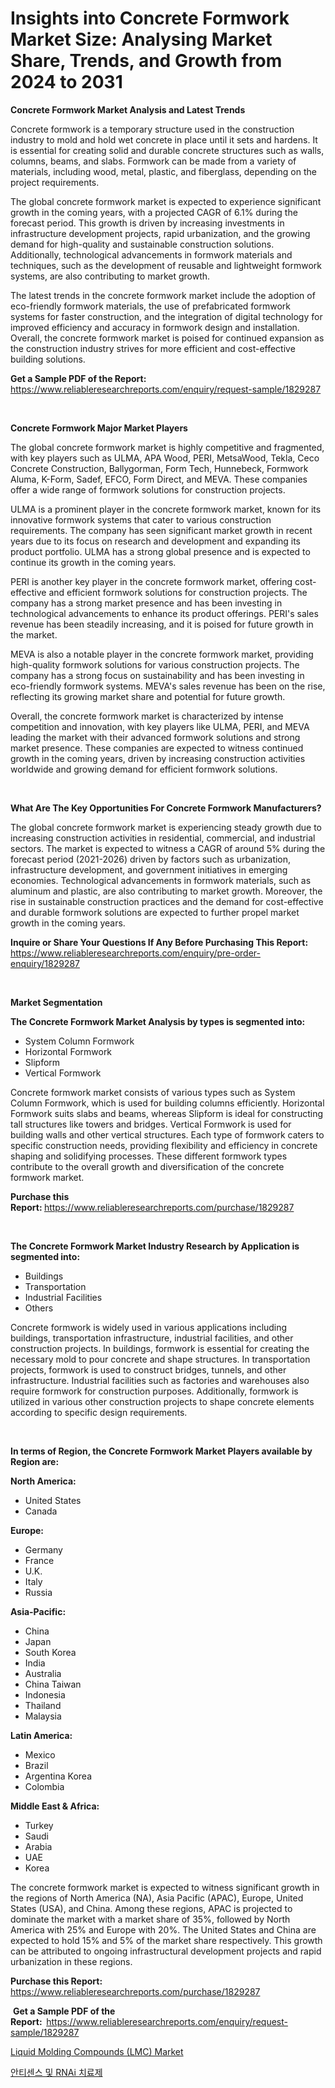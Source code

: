 <p><h1>Insights into Concrete Formwork Market Size: Analysing Market Share, Trends, and Growth from 2024 to 2031</h1></p><p><strong>Concrete Formwork Market Analysis and Latest Trends</strong></p>
<p><p>Concrete formwork is a temporary structure used in the construction industry to mold and hold wet concrete in place until it sets and hardens. It is essential for creating solid and durable concrete structures such as walls, columns, beams, and slabs. Formwork can be made from a variety of materials, including wood, metal, plastic, and fiberglass, depending on the project requirements.</p><p>The global concrete formwork market is expected to experience significant growth in the coming years, with a projected CAGR of 6.1% during the forecast period. This growth is driven by increasing investments in infrastructure development projects, rapid urbanization, and the growing demand for high-quality and sustainable construction solutions. Additionally, technological advancements in formwork materials and techniques, such as the development of reusable and lightweight formwork systems, are also contributing to market growth.</p><p>The latest trends in the concrete formwork market include the adoption of eco-friendly formwork materials, the use of prefabricated formwork systems for faster construction, and the integration of digital technology for improved efficiency and accuracy in formwork design and installation. Overall, the concrete formwork market is poised for continued expansion as the construction industry strives for more efficient and cost-effective building solutions.</p></p>
<p><strong>Get a Sample PDF of the Report:&nbsp;</strong> <a href="https://www.reliableresearchreports.com/enquiry/request-sample/1829287">https://www.reliableresearchreports.com/enquiry/request-sample/1829287</a></p>
<p>&nbsp;</p>
<p><strong>Concrete Formwork Major Market Players</strong></p>
<p><p>The global concrete formwork market is highly competitive and fragmented, with key players such as ULMA, APA Wood, PERI, MetsaWood, Tekla, Ceco Concrete Construction, Ballygorman, Form Tech, Hunnebeck, Formwork Aluma, K-Form, Sadef, EFCO, Form Direct, and MEVA. These companies offer a wide range of formwork solutions for construction projects.</p><p>ULMA is a prominent player in the concrete formwork market, known for its innovative formwork systems that cater to various construction requirements. The company has seen significant market growth in recent years due to its focus on research and development and expanding its product portfolio. ULMA has a strong global presence and is expected to continue its growth in the coming years.</p><p>PERI is another key player in the concrete formwork market, offering cost-effective and efficient formwork solutions for construction projects. The company has a strong market presence and has been investing in technological advancements to enhance its product offerings. PERI's sales revenue has been steadily increasing, and it is poised for future growth in the market.</p><p>MEVA is also a notable player in the concrete formwork market, providing high-quality formwork solutions for various construction projects. The company has a strong focus on sustainability and has been investing in eco-friendly formwork systems. MEVA's sales revenue has been on the rise, reflecting its growing market share and potential for future growth.</p><p>Overall, the concrete formwork market is characterized by intense competition and innovation, with key players like ULMA, PERI, and MEVA leading the market with their advanced formwork solutions and strong market presence. These companies are expected to witness continued growth in the coming years, driven by increasing construction activities worldwide and growing demand for efficient formwork solutions.</p></p>
<p>&nbsp;</p>
<p><strong>What Are The Key Opportunities For Concrete Formwork Manufacturers?</strong></p>
<p><p>The global concrete formwork market is experiencing steady growth due to increasing construction activities in residential, commercial, and industrial sectors. The market is expected to witness a CAGR of around 5% during the forecast period (2021-2026) driven by factors such as urbanization, infrastructure development, and government initiatives in emerging economies. Technological advancements in formwork materials, such as aluminum and plastic, are also contributing to market growth. Moreover, the rise in sustainable construction practices and the demand for cost-effective and durable formwork solutions are expected to further propel market growth in the coming years.</p></p>
<p><strong>Inquire or Share Your Questions If Any Before Purchasing This Report:</strong> <a href="https://www.reliableresearchreports.com/enquiry/pre-order-enquiry/1829287">https://www.reliableresearchreports.com/enquiry/pre-order-enquiry/1829287</a></p>
<p>&nbsp;</p>
<p><strong>Market Segmentation</strong></p>
<p><strong>The Concrete Formwork Market Analysis by types is segmented into:</strong></p>
<p><ul><li>System Column Formwork</li><li>Horizontal Formwork</li><li>Slipform</li><li>Vertical Formwork</li></ul></p>
<p><p>Concrete formwork market consists of various types such as System Column Formwork, which is used for building columns efficiently. Horizontal Formwork suits slabs and beams, whereas Slipform is ideal for constructing tall structures like towers and bridges. Vertical Formwork is used for building walls and other vertical structures. Each type of formwork caters to specific construction needs, providing flexibility and efficiency in concrete shaping and solidifying processes. These different formwork types contribute to the overall growth and diversification of the concrete formwork market.</p></p>
<p><strong>Purchase this Report:&nbsp;</strong><a href="https://www.reliableresearchreports.com/purchase/1829287">https://www.reliableresearchreports.com/purchase/1829287</a></p>
<p>&nbsp;</p>
<p><strong>The Concrete Formwork Market Industry Research by Application is segmented into:</strong></p>
<p><ul><li>Buildings</li><li>Transportation</li><li>Industrial Facilities</li><li>Others</li></ul></p>
<p><p>Concrete formwork is widely used in various applications including buildings, transportation infrastructure, industrial facilities, and other construction projects. In buildings, formwork is essential for creating the necessary mold to pour concrete and shape structures. In transportation projects, formwork is used to construct bridges, tunnels, and other infrastructure. Industrial facilities such as factories and warehouses also require formwork for construction purposes. Additionally, formwork is utilized in various other construction projects to shape concrete elements according to specific design requirements.</p></p>
<p>&nbsp;</p>
<p><strong>In terms of Region, the Concrete Formwork Market Players available by Region are:</strong></p>
<p>
    <p> <strong> North America: </strong>
        <ul>
            <li>United States</li>
            <li>Canada</li>
        </ul>
        </p> 
    <p> <strong> Europe: </strong>
        <ul>
            <li>Germany</li>
            <li>France</li>
            <li>U.K.</li>
            <li>Italy</li>
            <li>Russia</li>
        </ul>
        </p> 
    <p> <strong> Asia-Pacific: </strong>
        <ul>
            <li>China</li>
            <li>Japan</li>
            <li>South Korea</li>
            <li>India</li>
            <li>Australia</li>
            <li>China Taiwan</li>
            <li>Indonesia</li>
            <li>Thailand</li>
            <li>Malaysia</li>
        </ul>
        </p> 
    <p> <strong> Latin America: </strong>
        <ul>
            <li>Mexico</li>
            <li>Brazil</li>
            <li>Argentina Korea</li>
            <li>Colombia</li>
        </ul>
        </p> 
    <p> <strong> Middle East & Africa: </strong>
        <ul>
            <li>Turkey</li>
            <li>Saudi</li>
            <li>Arabia</li>
            <li>UAE</li>
            <li>Korea</li>
        </ul>
    </p>
    </p>
<p><p>The concrete formwork market is expected to witness significant growth in the regions of North America (NA), Asia Pacific (APAC), Europe, United States (USA), and China. Among these regions, APAC is projected to dominate the market with a market share of 35%, followed by North America with 25% and Europe with 20%. The United States and China are expected to hold 15% and 5% of the market share respectively. This growth can be attributed to ongoing infrastructural development projects and rapid urbanization in these regions.</p></p>
<p><strong>Purchase this Report: </strong><a href="https://www.reliableresearchreports.com/purchase/1829287">https://www.reliableresearchreports.com/purchase/1829287</a></p>
<p>&nbsp;<strong>Get a Sample PDF of the Report:&nbsp;&nbsp;</strong><a href="https://www.reliableresearchreports.com/enquiry/request-sample/1829287">https://www.reliableresearchreports.com/enquiry/request-sample/1829287</a></p>
<p><strong></strong></p>
<p><p><a href="https://noble-drawer-34c.notion.site/Liquid-Molding-Compounds-LMC-Market-Offers-Provide-Insightful-Data-for-the-Time-Period-from-2024-t-79ada6fbc65b4a50914b20ecb4eba99b">Liquid Molding Compounds (LMC) Market</a></p><p><a href="https://github.com/jntpkh496620/Market-Research-Report-List-1/blob/main/6457161193936.md">안티센스 및 RNAi 치료제</a></p></p>